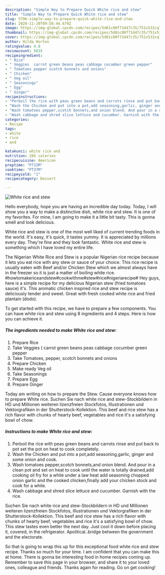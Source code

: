 ```yaml
---
description: "Simple Way to Prepare Quick White rice and stew"
title: "Simple Way to Prepare Quick White rice and stew"
slug: 5796-simple-way-to-prepare-quick-white-rice-and-stew
date: 2020-11-20T09:58:44.679Z
image: https://img-global.cpcdn.com/recipes/5d61c80f71d47c35/751x532cq70/white-rice-and-stew-recipe-main-photo.jpg
thumbnail: https://img-global.cpcdn.com/recipes/5d61c80f71d47c35/751x532cq70/white-rice-and-stew-recipe-main-photo.jpg
cover: https://img-global.cpcdn.com/recipes/5d61c80f71d47c35/751x532cq70/white-rice-and-stew-recipe-main-photo.jpg
author: Hilda Horton
ratingvalue: 4.8
reviewcount: 5635
recipeingredient:
- " Rice"
- " Veggies  carrot green beans peas cabbage cocumber green pepper"
- " Tomatoes pepper scotch bonnets and onions"
- " Chicken"
- " Veg oil"
- " Seasonings"
- " Egg"
- " Ginger"
recipeinstructions:
- "Perboil the rice with peas green beans and carrots rinse and put back to pot set the pot on heat to cook completely."
- "Wash the Chicken and put into a pot,add seasoning,garlic, ginger and some onion and cook."
- "Wash tomatoes pepper,scotch bonnets,and onion blend. And pour in a clean pot and set on heat to cook until the water is totally drained,add cooking oil fry for a while under a law heat add seasoning chopped onion garlic and the cooked chicken,finally add your chicken stock and cook for a while."
- "Wash cabbage and shred slice lettuce and cucumber. Garnish with the rice."
categories:
- Recipe
tags:
- white
- rice
- and

katakunci: white rice and 
nutrition: 265 calories
recipecuisine: American
preptime: "PT15M"
cooktime: "PT37M"
recipeyield: "1"
recipecategory: Dessert

---
```



![White rice and stew](https://img-global.cpcdn.com/recipes/5d61c80f71d47c35/751x532cq70/white-rice-and-stew-recipe-main-photo.jpg)

Hello everybody, hope you are having an incredible day today. Today, I will show you a way to make a distinctive dish, white rice and stew. It is one of my favorites. For mine, I am going to make it a little bit tasty. This is gonna smell and look delicious.

White rice and stew is one of the most well liked of current trending foods in the world. It's easy, it's quick, it tastes yummy. It is appreciated by millions every day. They're fine and they look fantastic. White rice and stew is something which I have loved my entire life.

The Nigerian White Rice and Stew is a popular Nigerian rice recipe because it lets you eat rice with any stew or sauce of your choice. This rice recipe is usually eaten with Beef and/or Chicken Stew which we almost always have in the freezer so it is just a matter of boiling white rice. #howtomakericeandstew#cookwithme#stew#rice#nigeriarecipe# Hey guys, here is a simple recipe for my delicious Nigerian stew (fried tomatoes sauce) it&#39;s. This aromatic chicken inspired rice and stew recipe is deliciously tender and sweet. Great with fresh cooked white rice and fried plantain (dodo).


To get started with this recipe, we have to prepare a few components. You can have white rice and stew using 8 ingredients and 4 steps. Here is how you can achieve it.

<!--inarticleads1-->

##### The ingredients needed to make White rice and stew:

1. Prepare  Rice
1. Take  Veggies ( carrot green beans peas cabbage cocumber green pepper
1. Take  Tomatoes, pepper, scotch bonnets and onions
1. Prepare  Chicken
1. Make ready  Veg oil
1. Take  Seasonings
1. Prepare  Egg
1. Prepare  Ginger


Today am writing on how to prepare the Stew. Cause everyone knows how to prepare White rice. Suchen Sie nach white rice and stew-Stockbildern in HD und Millionen weiteren lizenzfreien Stockfotos, Illustrationen und Vektorgrafiken in der Shutterstock-Kollektion. This beef and rice stew has a rich flavor with chunks of hearty beef, vegetables and rice it&#39;s a satisfying bowl of chow. 

<!--inarticleads2-->

##### Instructions to make White rice and stew:

1. Perboil the rice with peas green beans and carrots rinse and put back to pot set the pot on heat to cook completely.
1. Wash the Chicken and put into a pot,add seasoning,garlic, ginger and some onion and cook.
1. Wash tomatoes pepper,scotch bonnets,and onion blend. And pour in a clean pot and set on heat to cook until the water is totally drained,add cooking oil fry for a while under a law heat add seasoning chopped onion garlic and the cooked chicken,finally add your chicken stock and cook for a while.
1. Wash cabbage and shred slice lettuce and cucumber. Garnish with the rice.


Suchen Sie nach white rice and stew-Stockbildern in HD und Millionen weiteren lizenzfreien Stockfotos, Illustrationen und Vektorgrafiken in der Shutterstock-Kollektion. This beef and rice stew has a rich flavor with chunks of hearty beef, vegetables and rice it&#39;s a satisfying bowl of chow. This stew tastes even better the next day. Just cool it down before placing it, covered, in the refrigerator. Apolitical..bridge between the government and the electorate. 

So that is going to wrap this up for this exceptional food white rice and stew recipe. Thanks so much for your time. I am confident that you can make this at home. There is gonna be interesting food in home recipes coming up. Remember to save this page in your browser, and share it to your loved ones, colleague and friends. Thanks again for reading. Go on get cooking!
